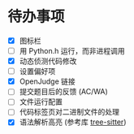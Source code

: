 # 待办事项

- [x] 图标栏
- [ ] 用 Python.h 运行，而非进程调用
- [x] 动态侦测代码修改
- [ ] 设置偏好项
- [x] OpenJudge 链接
- [ ] 提交题目后的反馈 (AC/WA)
- [ ] 文件运行配置
- [ ] 代码标签页对二进制文件的处理
- [x] 语法解析高亮 (参考库 [tree-sitter](https://tree-sitter.github.io/tree-sitter/))